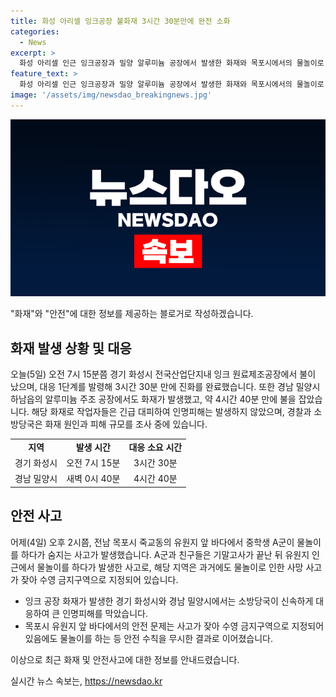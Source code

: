```yaml
---
title: 화성 아리셀 잉크공장 불화재 3시간 30분만에 완전 소화
categories:
  - News
excerpt: >
  화성 아리셀 인근 잉크공장과 밀양 알루미늄 공장에서 발생한 화재와 목포시에서의 물놀이로 인한 중학생의 사망 사고가 발생했습니다. 인명피해는 발생하지 않았지만 공장과 건물에 중대한 피해가 발생했습니다. 소방당국과 경찰이 원인을 조사 중이며, 안전에 대한 인식과 관리 강화가 요구됩니다. #화재 #물놀이 #안전 의견 및 제보는 jebo23으로 연락 바랍니다.
feature_text: >
  화성 아리셀 인근 잉크공장과 밀양 알루미늄 공장에서 발생한 화재와 목포시에서의 물놀이로 인한 중학생의 사망 사고가 발생했습니다. 인명피해는 발생하지 않았지만 공장과 건물에 중대한 피해가 발생했습니다. 소방당국과 경찰이 원인을 조사 중이며, 안전에 대한 인식과 관리 강화가 요구됩니다. #화재 #물놀이 #안전 의견 및 제보는 jebo23으로 연락 바랍니다.
image: '/assets/img/newsdao_breakingnews.jpg'
---
```


<p><img src="/assets/img/newsdao_breakingnews.jpg" alt="ranknews 속보" /></p>

<p>"화재"와 "안전"에 대한 정보를 제공하는 블로거로 작성하겠습니다.</p>

<h2 data-ke-size="size26">화재 발생 상황 및 대응</h2>

<p data-ke-size="size16">오늘(5일) 오전 7시 15분쯤 경기 화성시 전국산업단지내 잉크 원료제조공장에서 불이 났으며, 대응 1단계를 발령해 3시간 30분 만에 진화를 완료했습니다. 또한 경남 밀양시 하남읍의 알루미늄 주조 공장에서도 화재가 발생했고, 약 4시간 40분 만에 불을 잡았습니다. 해당 화재로 작업자들은 긴급 대피하여 인명피해는 발생하지 않았으며, 경찰과 소방당국은 화재 원인과 피해 규모를 조사 중에 있습니다.</p>

<table>
  <tr>
    <td style="text-align: center; height: 17px;"><b>지역</b></td>
    <td style="text-align: center; height: 17px;"><b>발생 시간</b></td>
    <td style="text-align: center; height: 17px;"><b>대응 소요 시간</b></td>
  </tr>
  <tr>
    <td style="text-align: center; height: 17px;">경기 화성시</td>
    <td style="text-align: center; height: 17px;">오전 7시 15분</td>
    <td style="text-align: center; height: 17px;">3시간 30분</td>
  </tr>
  <tr>
    <td style="text-align: center; height: 17px;">경남 밀양시</td>
    <td style="text-align: center; height: 17px;">새벽 0시 40분</td>
    <td style="text-align: center; height: 17px;">4시간 40분</td>
  </tr>
</table>

<h2 data-ke-size="size26">안전 사고</h2>

<p data-ke-size="size16">어제(4일) 오후 2시쯤, 전남 목포시 죽교동의 유원지 앞 바다에서 중학생 A군이 물놀이를 하다가 숨지는 사고가 발생했습니다. A군과 친구들은 기말고사가 끝난 뒤 유원지 인근에서 물놀이를 하다가 발생한 사고로, 해당 지역은 과거에도 물놀이로 인한 사망 사고가 잦아 수영 금지구역으로 지정되어 있습니다.</p>

<ul>
  <li>잉크 공장 화재가 발생한 경기 화성시와 경남 밀양시에서는 소방당국이 신속하게 대응하여 큰 인명피해를 막았습니다.</li>
  <li>목포시 유원지 앞 바다에서의 안전 문제는 사고가 잦아 수영 금지구역으로 지정되어 있음에도 물놀이를 하는 등 안전 수칙을 무시한 결과로 이어졌습니다.</li>
</ul>

<p>이상으로 최근 화재 및 안전사고에 대한 정보를 안내드렸습니다.</p>
실시간 뉴스 속보는, <a href="https://newsdao.kr" rel="dofollow">https://newsdao.kr</a>


